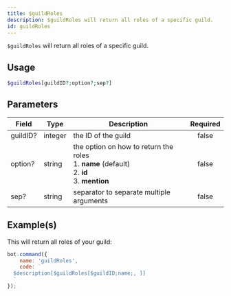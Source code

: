 ```yaml
---
title: $guildRoles
description: $guildRoles will return all roles of a specific guild.
id: guildRoles
---
```


`$guildRoles` will return all roles of a specific guild.

## Usage

```php
$guildRoles[guildID?;option?;sep?]
```

## Parameters

| Field    | Type    | Description                                                                                               | Required |
|----------|---------|-----------------------------------------------------------------------------------------------------------|:--------:|
| guildID? | integer | the ID of the guild                                                                                       |  false   |
| option?  | string  | the option on how to return the roles <br /> 1. **name** (default) <br /> 2. **id** <br /> 3. **mention** |  false   |
| sep?     | string  | separator to separate multiple arguments                                                                  |  false   |

## Example(s)

This will return all roles of your guild:

```javascript
bot.command({
    name: 'guildRoles',
    code: `
  $description[$guildRoles[$guildID;name;, ]]
  `
});
```

